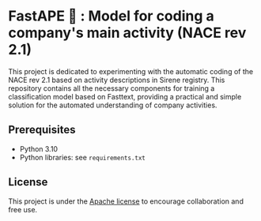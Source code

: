 # FastAPE 🚀 : Model for coding a company's main activity (NACE rev 2.1)

This project is dedicated to experimenting with the automatic coding of the NACE rev 2.1 based on activity descriptions in Sirene registry. This repository contains all the necessary components for training a classification model based on Fasttext, providing a practical and simple solution for the automated understanding of company activities.

## Prerequisites

- Python 3.10
- Python libraries: see `requirements.txt`

## License

This project is under the [Apache license](https://github.com/InseeFrLab/codif-ape-train/blob/main/LICENSE) to encourage collaboration and free use.
